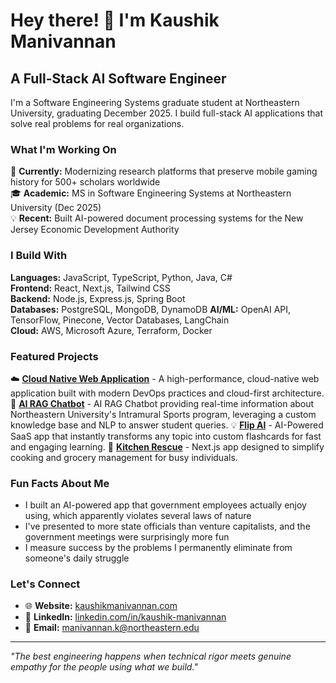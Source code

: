 # Hey there! 👋 I'm Kaushik Manivannan

## A Full-Stack AI Software Engineer

I'm a Software Engineering Systems graduate student at Northeastern University, graduating December 2025. I build full-stack AI applications that solve real problems for real organizations.

### What I'm Working On
🔬 **Currently:** Modernizing research platforms that preserve mobile gaming history for 500+ scholars worldwide  
🎓 **Academic:** MS in Software Engineering Systems at Northeastern University (Dec 2025)  
💡 **Recent:** Built AI-powered document processing systems for the New Jersey Economic Development Authority

### I Build With
**Languages:** JavaScript, TypeScript, Python, Java, C#  
**Frontend:** React, Next.js, Tailwind CSS  
**Backend:** Node.js, Express.js, Spring Boot  
**Databases:** PostgreSQL, MongoDB, DynamoDB
**AI/ML:** OpenAI API, TensorFlow, Pinecone, Vector Databases, LangChain  
**Cloud:** AWS, Microsoft Azure, Terraform, Docker

### Featured Projects
☁️ **[Cloud Native Web Application](https://github.com/kaushik-manivannan-cloud-org/webapp)** - A high-performance, cloud-native web application built with modern DevOps practices and cloud-first architecture.
🤖 **[AI RAG Chatbot](https://neuimbot.vercel.app)** - AI RAG Chatbot providing real-time information about Northeastern University's Intramural Sports program, leveraging a custom knowledge base and NLP to answer student queries.
💡 **[Flip AI](https://flipai.vercel.app)** - AI-Powered SaaS app that instantly transforms any topic into custom flashcards for fast and engaging learning.
🍳 **[Kitchen Rescue](https://kitchenrescue.vercel.app)** - Next.js app designed to simplify cooking and grocery management for busy individuals.

### Fun Facts About Me
- I built an AI-powered app that government employees actually enjoy using, which apparently violates several laws of nature
- I've presented to more state officials than venture capitalists, and the government meetings were surprisingly more fun
- I measure success by the problems I permanently eliminate from someone's daily struggle

### Let's Connect
- 🌐 **Website:** [kaushikmanivannan.com](https://www.kaushikmanivannan.com)
- 💼 **LinkedIn:** [linkedin.com/in/kaushik-manivannan](https://linkedin.com/in/kaushik-manivannan)
- 📧 **Email:** manivannan.k@northeastern.edu

---
*"The best engineering happens when technical rigor meets genuine empathy for the people using what we build."*
